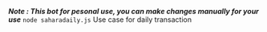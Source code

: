 ***Note : This bot for pesonal use, you can make changes manually for your use***
```node saharadaily.js```
Use case for daily transaction
